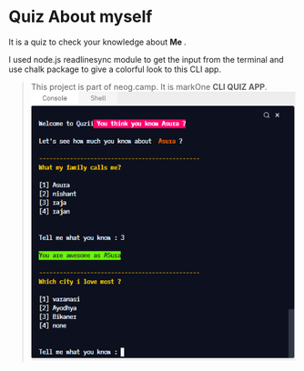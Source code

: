 <h1>Quiz About myself</h1>

It is a quiz to check your knowledge about <b>Me </b>.

I used node.js readlinesync module to get the input from the terminal and use chalk package to give a colorful look to this CLI app.

> This project is part of neog.camp. It is markOne <b>CLI QUIZ APP</b>.
![](1.PNG)
